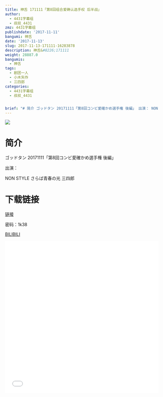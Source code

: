 ```yaml
---
title: 神舌 171111「第8回组合爱确认选手权 后半战」
author:
  - 4431字幕组
  - 叔叔_4431
zmz: 4431字幕组
publishdate: '2017-11-11'
bangumi: 神舌
date: '2017-11-13'
slug: 2017-11-13-171111-16283878
description: 神舌&#8226;171111
weight: 28887.0
bangumis:
  - 神舌
tags:
  - 剧团一人
  - 小木矢作
  - 三四郎
categories:
  - 4431字幕组
  - 叔叔_4431


brief: "# 简介 ゴッドタン 20171111「第8回コンビ愛確かめ選手権 後編」 出演： NON STYLE さらば青春の光 三四郎 # 下载链接"
---
```

![](https://i.imgur.com/lagevf7.png)
# 简介  
ゴッドタン 20171111「第8回コンビ愛確かめ選手権 後編」

出演：

NON STYLE  さらば青春の光  三四郎

# 下载链接
<a href="http://pan.baidu.com/s/1kVb0VMR" target="_blank">链接</a>

密码：1k38


  [BILIBILI](https://www.bilibili.com/video/av16283878/)

  <iframe src="//www.bilibili.com/blackboard/player.html?aid=16283878" width="100%" height="500" frameborder="0" allowfullscreen="allowfullscreen"></iframe>
